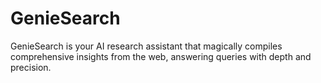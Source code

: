 # GenieSearch
GenieSearch is your AI research assistant that magically compiles comprehensive insights from the web, answering queries with depth and precision.
